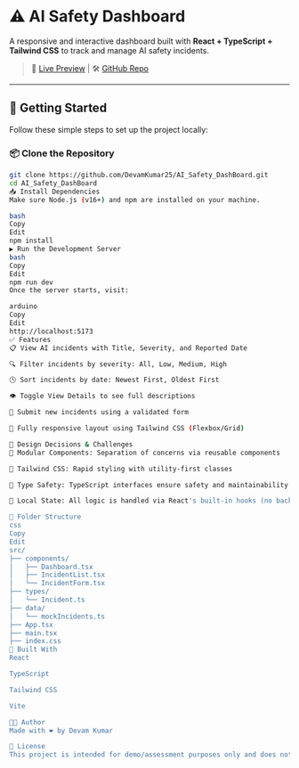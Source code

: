 # ⚠️ AI Safety Dashboard

A responsive and interactive dashboard built with **React + TypeScript + Tailwind CSS** to track and manage AI safety incidents.

> 🔗 [Live Preview](http://localhost:5173) | 🛠️ [GitHub Repo](https://github.com/DevamKumar25/AI_Safety_DashBoard)

---

## 🚀 Getting Started

Follow these simple steps to set up the project locally:

### 📦 Clone the Repository

```bash
git clone https://github.com/DevamKumar25/AI_Safety_DashBoard.git
cd AI_Safety_DashBoard
📥 Install Dependencies
Make sure Node.js (v16+) and npm are installed on your machine.

bash
Copy
Edit
npm install
▶️ Run the Development Server
bash
Copy
Edit
npm run dev
Once the server starts, visit:

arduino
Copy
Edit
http://localhost:5173
✅ Features
📋 View AI incidents with Title, Severity, and Reported Date

🔍 Filter incidents by severity: All, Low, Medium, High

🕓 Sort incidents by date: Newest First, Oldest First

👁️ Toggle View Details to see full descriptions

📝 Submit new incidents using a validated form

📱 Fully responsive layout using Tailwind CSS (Flexbox/Grid)

🧠 Design Decisions & Challenges
🧩 Modular Components: Separation of concerns via reusable components

🎨 Tailwind CSS: Rapid styling with utility-first classes

🧾 Type Safety: TypeScript interfaces ensure safety and maintainability

🧠 Local State: All logic is handled via React's built-in hooks (no backend)

📁 Folder Structure
css
Copy
Edit
src/
├── components/
│   ├── Dashboard.tsx
│   ├── IncidentList.tsx
│   └── IncidentForm.tsx
├── types/
│   └── Incident.ts
├── data/
│   └── mockIncidents.ts
├── App.tsx
├── main.tsx
├── index.css
🧰 Built With
React

TypeScript

Tailwind CSS

Vite

👨‍💻 Author
Made with ❤️ by Devam Kumar

📝 License
This project is intended for demo/assessment purposes only and does not use any real-world data.

